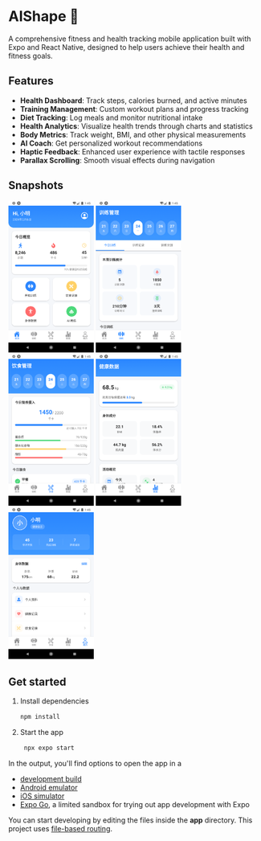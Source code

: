 # AIShape 💪
A comprehensive fitness and health tracking mobile application built with Expo and React Native, designed to help users achieve their health and fitness goals.

## Features

- **Health Dashboard**: Track steps, calories burned, and active minutes
- **Training Management**: Custom workout plans and progress tracking
- **Diet Tracking**: Log meals and monitor nutritional intake
- **Health Analytics**: Visualize health trends through charts and statistics
- **Body Metrics**: Track weight, BMI, and other physical measurements
- **AI Coach**: Get personalized workout recommendations
- **Haptic Feedback**: Enhanced user experience with tactile responses
- **Parallax Scrolling**: Smooth visual effects during navigation

## Snapshots
[<img src="./assets/Screenshot_1742823936.png" alt="Home" width="170" />](./assets/Screenshot_1742823936.png)
[<img src="./assets/Screenshot_1742823947.png" alt="Train" width="170" />](./assets/Screenshot_1742823947.png)
[<img src="./assets/Screenshot_1742823950.png" alt="Diet" width="170" />](./assets/Screenshot_1742823950.png)
[<img src="./assets/Screenshot_1742823952.png" alt="Data" width="170" />](./assets/Screenshot_1742823952.png)
[<img src="./assets/Screenshot_1742823954.png" alt="Profile" width="170" />](./assets/Screenshot_1742823954.png)


## Get started

1. Install dependencies

   ```bash
   npm install
   ```

2. Start the app

   ```bash
    npx expo start
   ```

In the output, you'll find options to open the app in a

- [development build](https://docs.expo.dev/develop/development-builds/introduction/)
- [Android emulator](https://docs.expo.dev/workflow/android-studio-emulator/)
- [iOS simulator](https://docs.expo.dev/workflow/ios-simulator/)
- [Expo Go](https://expo.dev/go), a limited sandbox for trying out app development with Expo

You can start developing by editing the files inside the **app** directory. This project uses [file-based routing](https://docs.expo.dev/router/introduction).

